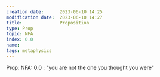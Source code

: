```yaml
---
creation date:		2023-06-10 14:25
modification date:	2023-06-10 14:27
title: 				Proposition
type: Prop
topic: NFA
index: 0.0
name:
tags: metaphysics
---
```

Prop: NFA: 0.0 : "you are not the one you thought you were"